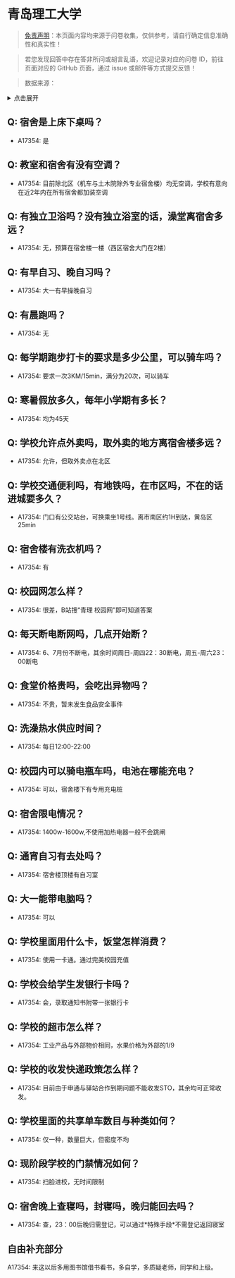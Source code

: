 # 青岛理工大学

> [免责声明](https://colleges.chat/#_3)：本页面内容均来源于问卷收集，仅供参考，请自行确定信息准确性和真实性！

> 若您发现回答中存在答非所问或胡言乱语，欢迎记录对应的问卷 ID，前往页面对应的 GitHub 页面，通过 issue 或邮件等方式提交反馈！

> 数据来源：

<details><summary>点击展开</summary>
<ul>
<li>A17354: 匿名 (2023 年 06 月)</li>
</ul>
</details>

## Q: 宿舍是上床下桌吗？

- A17354: 是

## Q: 教室和宿舍有没有空调？

- A17354: 目前除北区（机车与土木院除外专业宿舍楼）均无空调，学校有意向在近2年内在所有宿舍都加装空调

## Q: 有独立卫浴吗？没有独立浴室的话，澡堂离宿舍多远？

- A17354: 无，预算在宿舍楼一楼（西区宿舍大门在2楼）

## Q: 有早自习、晚自习吗？

- A17354: 大一有早操晚自习

## Q: 有晨跑吗？

- A17354: 无

## Q: 每学期跑步打卡的要求是多少公里，可以骑车吗？

- A17354: 要求一次3KM/15min，满分为20次，可以骑车

## Q: 寒暑假放多久，每年小学期有多长？

- A17354: 均为45天

## Q: 学校允许点外卖吗，取外卖的地方离宿舍楼多远？

- A17354: 允许，但取外卖点在北区

## Q: 学校交通便利吗，有地铁吗，在市区吗，不在的话进城要多久？

- A17354: 门口有公交站台，可换乘坐1号线。离市南区约1H到达，黄岛区25min

## Q: 宿舍楼有洗衣机吗？

- A17354: 有

## Q: 校园网怎么样？

- A17354: 很差，B站搜“青理 校园网”即可知道答案

## Q: 每天断电断网吗，几点开始断？

- A17354: 6、7月份不断电，其余时间周日-周四22：30断电，周五-周六23：00断电

## Q: 食堂价格贵吗，会吃出异物吗？

- A17354: 不贵，暂未发生食品安全事件

## Q: 洗澡热水供应时间？

- A17354: 每日12:00-22:00

## Q: 校园内可以骑电瓶车吗，电池在哪能充电？

- A17354: 可以，宿舍楼下有专用充电桩

## Q: 宿舍限电情况？

- A17354: 1400w-1600w,不使用加热电器一般不会跳闸

## Q: 通宵自习有去处吗？

- A17354: 宿舍楼顶楼有自习室

## Q: 大一能带电脑吗？

- A17354: 可以

## Q: 学校里面用什么卡，饭堂怎样消费？

- A17354: 使用一卡通。通过完美校园充值

## Q: 学校会给学生发银行卡吗？

- A17354: 会，录取通知书附带一张银行卡

## Q: 学校的超市怎么样？

- A17354: 工业产品与外部物价相同，水果价格为外部的1/9

## Q: 学校的收发快递政策怎么样？

- A17354: 目前由于申通与驿站合作到期问题不能收发STO，其余均可正常收发。

## Q: 学校里面的共享单车数目与种类如何？

- A17354: 仅一种，数量巨大，但密度不均

## Q: 现阶段学校的门禁情况如何？

- A17354: 扫脸进校，无时间限制

## Q: 宿舍晚上查寝吗，封寝吗，晚归能回去吗？

- A17354: 查，23：00后晚归需登记，可以通过\*特殊手段\*不需登记返回寝室

## 自由补充部分

A17354: 来这以后多用图书馆借书看书，多自学，多质疑老师，同学和上级。